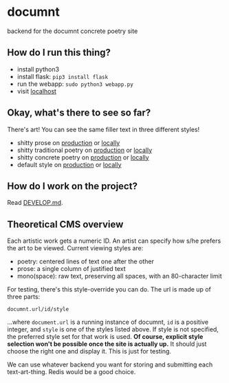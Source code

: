# documnt
backend for the documnt concrete poetry site

## How do I run this thing?

  - install python3
  - install flask: `pip3 install flask`
  - run the webapp: `sudo python3 webapp.py`
  - visit [localhost](http://0.0.0.0)

## Okay, what's there to see so far?

There's art! You can see the same filler text in three different styles!

  - shitty prose on [production](http://documnt.pythonanywhere.com/0/prose) or [locally](http://0.0.0.0/0/prose)
  - shitty traditional poetry on [production](http://documnt.pythonanywhere.com/0/poetry) or [locally](http://0.0.0.0/0/poetry)
  - shitty concrete poetry on [production](http://documnt.pythonanywhere.com/0/mono) or [locally](http://0.0.0.0/0/mono)
  - default style on [production](http://documnt.pythonanywhere.com/0) or [locally](http://0.0.0.0/0)

## How do I work on the project?

Read [DEVELOP.md](https://github.com/documnt/documnt/blob/master/DEPLOY.md).

## Theoretical CMS overview

Each artistic work gets a numeric ID. An artist can specify how s/he prefers the art to be viewed. Current viewing styles are:

  - poetry: centered lines of text one after the other
  - prose: a single column of justified text
  - mono(space): raw text, preserving all spaces, with an 80-character limit

For testing, there's this style-override you can do. The url is made up of three parts:

    documnt.url/id/style

…where `document.url` is a running instance of documnt, `id` is a positive integer, and `style` is one of the styles listed above. If style is not specified, the preferred style set for that work is used.  **Of course, explicit style selection won't be possible once the site is actually up.** It should just choose the right one and display it. This is just for testing.

We can use whatever backend you want for storing and submitting each text-art-thing. Redis would be a good choice.
